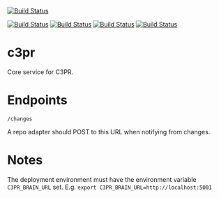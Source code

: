 [![Build Status](https://travis-ci.org/c3pr/c3pr-brain.svg?branch=master)](https://travis-ci.org/c3pr/c3pr-brain)

[![Build Status](https://travis-ci.org/c3pr/c3pr.svg?branch=master)](https://travis-ci.org/c3pr/c3pr)
[![Build Status](https://travis-ci.org/c3pr/c3pr-repo-github.svg?branch=master)](https://travis-ci.org/c3pr/c3pr-repo-github)
[![Build Status](https://travis-ci.org/c3pr/c3pr-agent.svg?branch=master)](https://travis-ci.org/c3pr/c3pr-agent)
[![Build Status](https://travis-ci.org/c3pr/node-git-client.svg?branch=master)](https://travis-ci.org/c3pr/node-git-client)

# c3pr

Core service for C3PR.

# Endpoints

    /changes
    
A repo adapter should POST to this URL when notifying from changes.

# Notes

The deployment environment must have the environment variable `C3PR_BRAIN_URL` set.
E.g. `export C3PR_BRAIN_URL=http://localhost:5001`